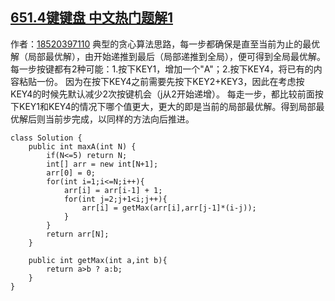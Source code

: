 ## [651.4键键盘 中文热门题解1](https://leetcode.cn/problems/4-keys-keyboard/solutions/100000/shi-yong-tan-xin-suan-fa-qiu-jie-tong-guo-by-18520)

作者：[18520397110](https://leetcode.cn/u/18520397110)
典型的贪心算法思路，每一步都确保是直至当前为止的最优解（局部最优解），由开始递推到最后（局部递推到全局），便可得到全局最优解。
每一步按键都有2种可能：1.按下KEY1，增加一个"A"；2.按下KEY4，将已有的内容粘贴一份。
因为在按下KEY4之前需要先按下KEY2+KEY3，因此在考虑按KEY4的时候先默认减少2次按键机会（j从2开始递增）。
每走一步，都比较前面按下KEY1和KEY4的情况下哪个值更大，更大的即是当前的局部最优解。得到局部最优解后则当前步完成，以同样的方法向后推进。
```
class Solution {
    public int maxA(int N) {
        if(N<=5) return N;
        int[] arr = new int[N+1];
        arr[0] = 0;
        for(int i=1;i<=N;i++){
            arr[i] = arr[i-1] + 1;
            for(int j=2;j+1<i;j++){
                arr[i] = getMax(arr[i],arr[j-1]*(i-j));
            }
        }
        return arr[N];
    }
    
    public int getMax(int a,int b){
        return a>b ? a:b;
    }
}
```